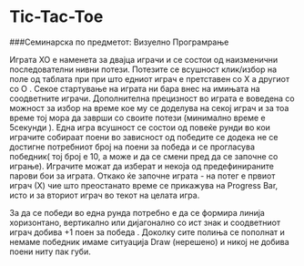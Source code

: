 # Tic-Tac-Toe

###Семинарска по предметот: Визуелно Програмрање

Играта ХО е наменета за двајца играчи  и  се состои од наизменични последователни нивни потези.  Потезите се всушност клик/избор на поле од таблата при при што едниот играч  е претставен со Х а другиот со О .
 Секое стартување на играта ни бара внес на имињата на соодветните играчи. Дополнителна прецизност во играта е воведена со можност за избор на време кое му се доделува на секој играч и за тоа време тој мора да заврши со своите потези (минимално време е 5секунди ). Една игра всушност се состои од повеќе рунди  во кои играчите собираат поени во зависност од победите се додека не се достигне потребниот број на поени за победа и се прогласува победник( тој број е 10, а може и да се смени пред да се започне со играње). Играчите можат да изберат и некоја од предефинираните парови бои за играта. Откако ќе започне играта - на потег е првиот играч (Х) чие што преостанато време се прикажува на Progress Bar, исто и за вториот играч во текот на целата игра.  
   
     
     
За да се победи во една рунда потребно е да се формира линија хоризонтано, вертикално или дијагонално со ист знак  и соодветниот играч добива +1 поен за победа .
Доколку сите полиња се пополнат и немаме победник имаме ситуација Draw (нерешено) и никој не добива поени ниту пак губи.
 
